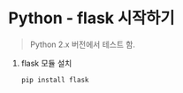 # Python - flask 시작하기

> Python 2.x 버전에서 테스트 함.

1. flask 모듈 설치

   ```
   pip install flask
   ```

   
